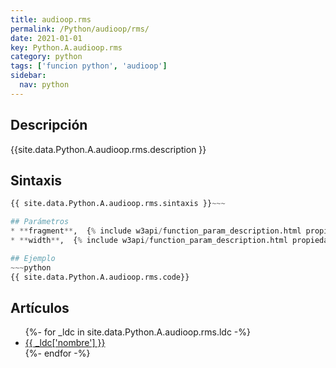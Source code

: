 ```yaml
---
title: audioop.rms
permalink: /Python/audioop/rms/
date: 2021-01-01
key: Python.A.audioop.rms
category: python
tags: ['funcion python', 'audioop']
sidebar: 
  nav: python
---
```


## Descripción
{{site.data.Python.A.audioop.rms.description }}

## Sintaxis
~~~python
{{ site.data.Python.A.audioop.rms.sintaxis }}~~~

## Parámetros
* **fragment**,  {% include w3api/function_param_description.html propiedad=site.data.Python.A.audioop.rms valor="fragment" %}
* **width**,  {% include w3api/function_param_description.html propiedad=site.data.Python.A.audioop.rms valor="width" %}

## Ejemplo
~~~python
{{ site.data.Python.A.audioop.rms.code}}
~~~

## Artículos
<ul>
{%- for _ldc in site.data.Python.A.audioop.rms.ldc -%}
   <li>
       <a href="{{_ldc['url'] }}">{{ _ldc['nombre'] }}</a>
   </li>
{%- endfor -%}
</ul>
